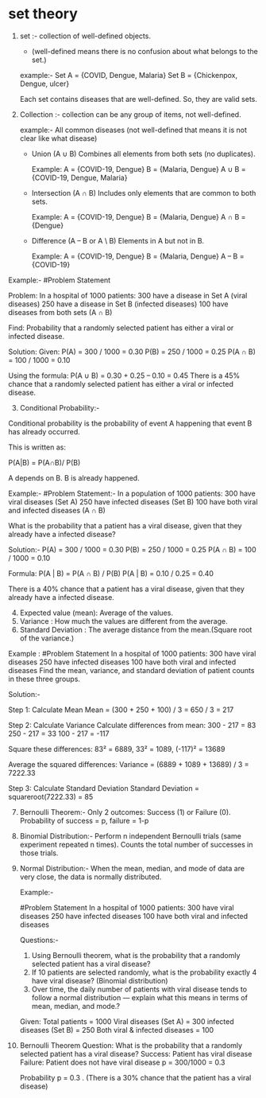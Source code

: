 # set theory

1. set :- collection of well-defined objects.

   * (well-defined means there is no confusion about what belongs to the set.)
  
   example:- 
   Set A = {COVID, Dengue, Malaria}
   Set B = {Chickenpox, Dengue, ulcer}

   Each set contains diseases that are well-defined. So, they are valid sets.

2. Collection :- collection can be any group of items, not well-defined.

   example:- All common diseases (not well-defined that means it is not clear like what disease)

   * Union (A ∪ B)
     Combines all elements from both sets (no duplicates).

     Example:
     A = {COVID-19, Dengue}
     B = {Malaria, Dengue}
     A ∪ B = {COVID-19, Dengue, Malaria}

   * Intersection (A ∩ B)
     Includes only elements that are common to both sets.

     Example:
     A = {COVID-19, Dengue}
     B = {Malaria, Dengue}
     A ∩ B = {Dengue}

    * Difference (A – B or A \ B)
      Elements in A but not in B.

      Example:
      A = {COVID-19, Dengue}
      B = {Malaria, Dengue}
      A – B = {COVID-19} 

Example:-
 #Problem Statement

  Problem:
  In a hospital of 1000 patients:
  300 have a disease in Set A (viral diseases)
  250 have a disease in Set B (infected diseases)
  100 have diseases from both sets (A ∩ B)

  Find: Probability that a randomly selected patient has either a viral or infected disease.

  Solution:
  Given:
  P(A) = 300 / 1000 = 0.30
  P(B) = 250 / 1000 = 0.25
  P(A ∩ B) = 100 / 1000 = 0.10

  Using the formula:
  P(A ∪ B) = 0.30 + 0.25 – 0.10 = 0.45
  There is a 45% chance that a randomly selected patient has either a viral or infected disease.


3. Conditional Probability:-

Conditional probability is the probability of event A happening that event B has already occurred.

This is written as:

P(A|B) = P(A∩B)/ P(B)

A depends on B.
B is already happened.

Example:-
#Problem Statement:-
  In a population of 1000 patients:
  300 have viral diseases (Set A)
  250 have infected diseases (Set B)
  100 have both viral and infected diseases (A ∩ B)

  What is the probability that a patient has a viral disease, given that they already have a infected disease?

  Solution:-
  P(A) = 300 / 1000 = 0.30
  P(B) = 250 / 1000 = 0.25
  P(A ∩ B) = 100 / 1000 = 0.10

  Formula:
  P(A | B) = P(A ∩ B) / P(B)
  P(A | B) = 0.10 / 0.25 = 0.40

  There is a 40% chance that a patient has a viral disease, given that they already have a infected disease.

4. Expected value (mean): Average of the values.
5. Variance :  How much the values are different from the average.
6. Standard Deviation : The average distance from the mean.(Square root of the variance.)

Example :
#Problem Statement
In a hospital of 1000 patients:
300 have viral diseases
250 have infected diseases
100 have both viral and infected diseases
Find the mean, variance, and standard deviation of patient counts in these three groups.

Solution:- 

Step 1: Calculate Mean
Mean = (300 + 250 + 100) / 3 
     = 650 / 3 
     = 217

Step 2: Calculate Variance
Calculate differences from mean:
300 - 217 = 83
250 - 217 = 33
100 - 217 = -117

Square these differences:
83² = 6889, 33² = 1089, (-117)² = 13689

Average the squared differences:
Variance = (6889 + 1089 + 13689) / 3 = 7222.33

Step 3: Calculate Standard Deviation
Standard Deviation = squareroot(7222.33) = 85

7. Bernoulli Theorem:- 
 Only 2 outcomes: Success (1) or Failure (0).
 Probability of success = p, failure = 1-p

8. Binomial Distribution:-
  Perform n independent Bernoulli trials (same experiment repeated n times).
  Counts the total number of successes in those trials.

9. Normal Distribution:-
   When the mean, median, and mode of data are very close, the data is normally distributed.

   Example:-

   #Problem Statement
   In a hospital of 1000 patients:
   300 have viral diseases
   250 have infected diseases
   100 have both viral and infected diseases
   
   Questions:-

   1. Using Bernoulli theorem, what is the probability that a randomly selected patient has a viral disease?
   2. If 10 patients are selected randomly, what is the probability exactly 4 have viral disease? (Binomial distribution)
   3. Over time, the daily number of patients with viral disease tends to follow a normal distribution — explain what this means  in terms of mean, median, and mode.?

   Given:
Total patients = 1000
Viral diseases (Set A) = 300
infected diseases (Set B) = 250
Both viral & infected diseases = 100

1. Bernoulli Theorem
   Question: What is the probability that a randomly selected patient has a viral disease?
   Success: Patient has viral disease
   Failure: Patient does not have viral disease
   p = 300/1000 = 0.3

   Probability p = 0.3 . (There is a 30% chance that the patient has a viral disease)